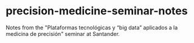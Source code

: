 # precision-medicine-seminar-notes
Notes from the "Plataformas tecnológicas y “big data” aplicados a la medicina de precisión" seminar at Santander.
